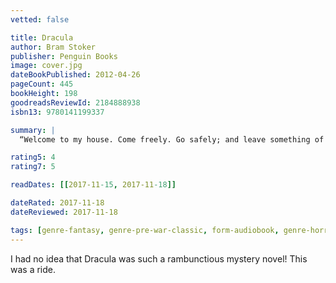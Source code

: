 ```yaml
---
vetted: false

title: Dracula
author: Bram Stoker
publisher: Penguin Books
image: cover.jpg
dateBookPublished: 2012-04-26
pageCount: 445
bookHeight: 198
goodreadsReviewId: 2184888938
isbn13: 9780141199337

summary: |
  “Welcome to my house. Come freely. Go safely; and leave something of the happiness you bring.”

rating5: 4
rating7: 5

readDates: [[2017-11-15, 2017-11-18]]

dateRated: 2017-11-18
dateReviewed: 2017-11-18

tags: [genre-fantasy, genre-pre-war-classic, form-audiobook, genre-horror, type-fiction, form-paperback, pub-english-library]
---
```


I had no idea that Dracula was such a rambunctious mystery novel! This was a ride.
